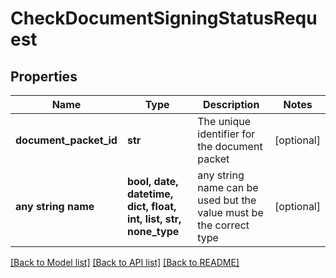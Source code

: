 # CheckDocumentSigningStatusRequest


## Properties
Name | Type | Description | Notes
------------ | ------------- | ------------- | -------------
**document_packet_id** | **str** | The unique identifier for the document packet | [optional] 
**any string name** | **bool, date, datetime, dict, float, int, list, str, none_type** | any string name can be used but the value must be the correct type | [optional]

[[Back to Model list]](../README.md#documentation-for-models) [[Back to API list]](../README.md#documentation-for-api-endpoints) [[Back to README]](../README.md)


